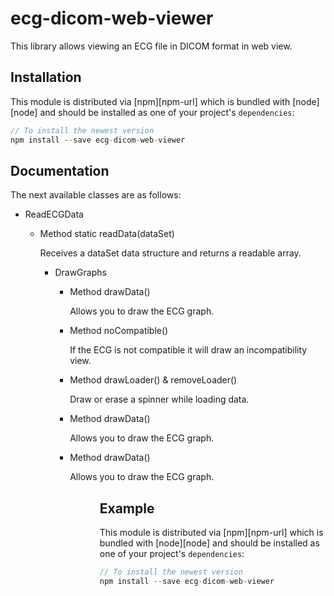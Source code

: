 # ecg-dicom-web-viewer

This library allows viewing an ECG file in DICOM format in web view.

## Installation

This module is distributed via [npm][npm-url] which is bundled with [node][node] and
should be installed as one of your project's `dependencies`:

```js
// To install the newest version
npm install --save ecg-dicom-web-viewer
```
## Documentation

The next available classes are as follows:
<ul>
  <li>ReadECGData</li>
  <ul>
    <li>Method static readData(dataSet)</li>
    <p>Receives a dataSet data structure and returns a readable array.</p>
  <ul>
  <li>DrawGraphs</li>
  <ul>
    <li>Method drawData()</li>
    <p>Allows you to draw the ECG graph.</p>
    <li>Method noCompatible()</li>
    <p>If the ECG is not compatible it will draw an incompatibility view.</p>
    <li>Method drawLoader() & removeLoader()</li>
    <p>Draw or erase a spinner while loading data.</p>
    <li>Method drawData()</li>
    <p>Allows you to draw the ECG graph.</p>
    <li>Method drawData()</li>
    <p>Allows you to draw the ECG graph.</p>
  <ul>
<ul>
  


## Example

This module is distributed via [npm][npm-url] which is bundled with [node][node] and
should be installed as one of your project's `dependencies`:

```js
// To install the newest version
npm install --save ecg-dicom-web-viewer
```
